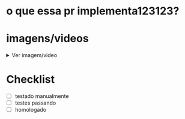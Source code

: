 # o que essa pr implementa123123?

# imagens/videos

<details>
  <summary> Ver imagem/video</summary>
</details>

# Checklist

- [ ] testado manualmente
- [ ] testes passando
- [ ] homologado
